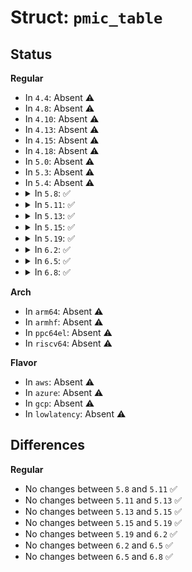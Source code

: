 # Struct: <code>pmic_table</code>

## Status
<b>Regular</b>
<ul>
<li>
In <code>4.4</code>: Absent ⚠️
</li>
<li>
In <code>4.8</code>: Absent ⚠️
</li>
<li>
In <code>4.10</code>: Absent ⚠️
</li>
<li>
In <code>4.13</code>: Absent ⚠️
</li>
<li>
In <code>4.15</code>: Absent ⚠️
</li>
<li>
In <code>4.18</code>: Absent ⚠️
</li>
<li>
In <code>5.0</code>: Absent ⚠️
</li>
<li>
In <code>5.3</code>: Absent ⚠️
</li>
<li>
In <code>5.4</code>: Absent ⚠️
</li>
<li>
<details>
<summary>In <code>5.8</code>: ✅</summary>

```c
struct pmic_table {
    int address;
    int reg;
    int bit;
};
```
</details>
</li>
<li>
<details>
<summary>In <code>5.11</code>: ✅</summary>

```c
struct pmic_table {
    int address;
    int reg;
    int bit;
};
```
</details>
</li>
<li>
<details>
<summary>In <code>5.13</code>: ✅</summary>

```c
struct pmic_table {
    int address;
    int reg;
    int bit;
};
```
</details>
</li>
<li>
<details>
<summary>In <code>5.15</code>: ✅</summary>

```c
struct pmic_table {
    int address;
    int reg;
    int bit;
};
```
</details>
</li>
<li>
<details>
<summary>In <code>5.19</code>: ✅</summary>

```c
struct pmic_table {
    int address;
    int reg;
    int bit;
};
```
</details>
</li>
<li>
<details>
<summary>In <code>6.2</code>: ✅</summary>

```c
struct pmic_table {
    int address;
    int reg;
    int bit;
};
```
</details>
</li>
<li>
<details>
<summary>In <code>6.5</code>: ✅</summary>

```c
struct pmic_table {
    int address;
    int reg;
    int bit;
};
```
</details>
</li>
<li>
<details>
<summary>In <code>6.8</code>: ✅</summary>

```c
struct pmic_table {
    int address;
    int reg;
    int bit;
};
```
</details>
</li>
</ul>
<b>Arch</b>
<ul>
<li>
In <code>arm64</code>: Absent ⚠️
</li>
<li>
In <code>armhf</code>: Absent ⚠️
</li>
<li>
In <code>ppc64el</code>: Absent ⚠️
</li>
<li>
In <code>riscv64</code>: Absent ⚠️
</li>
</ul>
<b>Flavor</b>
<ul>
<li>
In <code>aws</code>: Absent ⚠️
</li>
<li>
In <code>azure</code>: Absent ⚠️
</li>
<li>
In <code>gcp</code>: Absent ⚠️
</li>
<li>
In <code>lowlatency</code>: Absent ⚠️
</li>
</ul>

## Differences
<b>Regular</b>
<ul>
<li>
No changes between <code>5.8</code> and <code>5.11</code> ✅
</li>
<li>
No changes between <code>5.11</code> and <code>5.13</code> ✅
</li>
<li>
No changes between <code>5.13</code> and <code>5.15</code> ✅
</li>
<li>
No changes between <code>5.15</code> and <code>5.19</code> ✅
</li>
<li>
No changes between <code>5.19</code> and <code>6.2</code> ✅
</li>
<li>
No changes between <code>6.2</code> and <code>6.5</code> ✅
</li>
<li>
No changes between <code>6.5</code> and <code>6.8</code> ✅
</li>
</ul>
